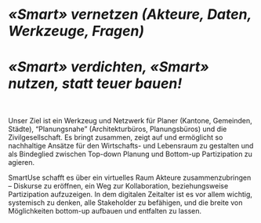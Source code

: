 # *«Smart» vernetzen (Akteure, Daten, Werkzeuge, Fragen)*
# *«Smart» verdichten, «Smart» nutzen, statt teuer bauen!*

<br>

Unser Ziel ist ein Werkzeug und Netzwerk für Planer (Kantone, Gemeinden, Städte), “Planungsnahe” (Architekturbüros, Planungsbüros) und die Zivilgesellschaft. Es bringt zusammen, zeigt auf und ermöglicht so nachhaltige Ansätze für den Wirtschafts- und Lebensraum zu gestalten und als Bindeglied zwischen Top-down Planung und Bottom-up Partizipation zu agieren.

SmartUse schafft es über ein virtuelles Raum Akteure zusammenzubringen – Diskurse zu eröffnen, ein Weg zur Kollaboration, beziehungsweise Partizipation aufzuzeigen. In dem digitalen Zeitalter ist es vor allem wichtig, systemisch zu denken, alle Stakeholder zu befähigen, und die breite von Möglichkeiten bottom-up aufbauen und entfalten zu lassen.
